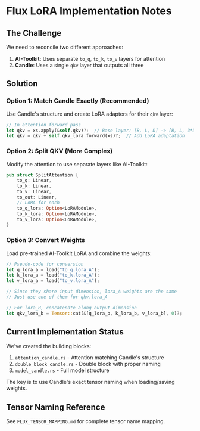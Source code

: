 # Flux LoRA Implementation Notes

## The Challenge

We need to reconcile two different approaches:
1. **AI-Toolkit**: Uses separate `to_q`, `to_k`, `to_v` layers for attention
2. **Candle**: Uses a single `qkv` layer that outputs all three

## Solution

### Option 1: Match Candle Exactly (Recommended)
Use Candle's structure and create LoRA adapters for their `qkv` layer:

```rust
// In attention forward pass
let qkv = xs.apply(&self.qkv)?;  // Base layer: [B, L, D] -> [B, L, 3*D]
let qkv = qkv + self.qkv_lora.forward(xs)?;  // Add LoRA adaptation
```

### Option 2: Split QKV (More Complex)
Modify the attention to use separate layers like AI-Toolkit:

```rust
pub struct SplitAttention {
    to_q: Linear,
    to_k: Linear, 
    to_v: Linear,
    to_out: Linear,
    // LoRA for each
    to_q_lora: Option<LoRAModule>,
    to_k_lora: Option<LoRAModule>,
    to_v_lora: Option<LoRAModule>,
}
```

### Option 3: Convert Weights
Load pre-trained AI-Toolkit LoRA and combine the weights:

```rust
// Pseudo-code for conversion
let q_lora_a = load("to_q.lora_A");
let k_lora_a = load("to_k.lora_A");
let v_lora_a = load("to_v.lora_A");

// Since they share input dimension, lora_A weights are the same
// Just use one of them for qkv.lora_A

// For lora_B, concatenate along output dimension
let qkv_lora_b = Tensor::cat(&[q_lora_b, k_lora_b, v_lora_b], 0)?;
```

## Current Implementation Status

We've created the building blocks:
1. `attention_candle.rs` - Attention matching Candle's structure
2. `double_block_candle.rs` - Double block with proper naming
3. `model_candle.rs` - Full model structure

The key is to use Candle's exact tensor naming when loading/saving weights.

## Tensor Naming Reference

See `FLUX_TENSOR_MAPPING.md` for complete tensor name mapping.